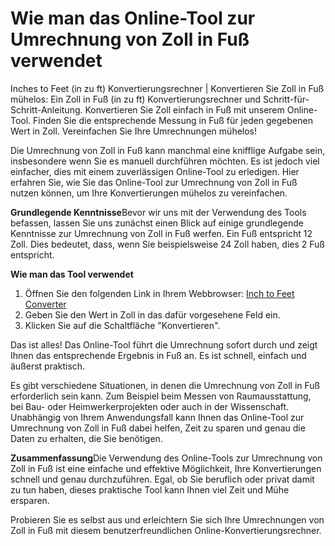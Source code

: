 Wie man das Online-Tool zur Umrechnung von Zoll in Fuß verwendet
================================================================

Inches to Feet (in zu ft) Konvertierungsrechner | Konvertieren Sie Zoll in Fuß mühelos: Ein Zoll in Fuß (in zu ft) Konvertierungsrechner und Schritt-für-Schritt-Anleitung. Konvertieren Sie Zoll einfach in Fuß mit unserem Online-Tool. Finden Sie die entsprechende Messung in Fuß für jeden gegebenen Wert in Zoll. Vereinfachen Sie Ihre Umrechnungen mühelos!

Die Umrechnung von Zoll in Fuß kann manchmal eine knifflige Aufgabe sein, insbesondere wenn Sie es manuell durchführen möchten. Es ist jedoch viel einfacher, dies mit einem zuverlässigen Online-Tool zu erledigen. Hier erfahren Sie, wie Sie das Online-Tool zur Umrechnung von Zoll in Fuß nutzen können, um Ihre Konvertierungen mühelos zu vereinfachen.

**Grundlegende Kenntnisse**Bevor wir uns mit der Verwendung des Tools befassen, lassen Sie uns zunächst einen Blick auf einige grundlegende Kenntnisse zur Umrechnung von Zoll in Fuß werfen. Ein Fuß entspricht 12 Zoll. Dies bedeutet, dass, wenn Sie beispielsweise 24 Zoll haben, dies 2 Fuß entspricht.

**Wie man das Tool verwendet**

1. Öffnen Sie den folgenden Link in Ihrem Webbrowser: [Inch to Feet Converter](https://www.onlinecalculatorsfree.com/de/convert/inch-to-feet.html)
2. Geben Sie den Wert in Zoll in das dafür vorgesehene Feld ein.
3. Klicken Sie auf die Schaltfläche "Konvertieren".

Das ist alles! Das Online-Tool führt die Umrechnung sofort durch und zeigt Ihnen das entsprechende Ergebnis in Fuß an. Es ist schnell, einfach und äußerst praktisch.

Es gibt verschiedene Situationen, in denen die Umrechnung von Zoll in Fuß erforderlich sein kann. Zum Beispiel beim Messen von Raumausstattung, bei Bau- oder Heimwerkerprojekten oder auch in der Wissenschaft. Unabhängig von Ihrem Anwendungsfall kann Ihnen das Online-Tool zur Umrechnung von Zoll in Fuß dabei helfen, Zeit zu sparen und genau die Daten zu erhalten, die Sie benötigen.

**Zusammenfassung**Die Verwendung des Online-Tools zur Umrechnung von Zoll in Fuß ist eine einfache und effektive Möglichkeit, Ihre Konvertierungen schnell und genau durchzuführen. Egal, ob Sie beruflich oder privat damit zu tun haben, dieses praktische Tool kann Ihnen viel Zeit und Mühe ersparen.

Probieren Sie es selbst aus und erleichtern Sie sich Ihre Umrechnungen von Zoll in Fuß mit diesem benutzerfreundlichen Online-Konvertierungsrechner.